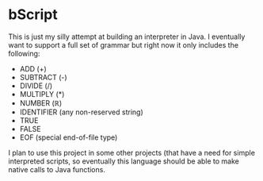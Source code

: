 # bScript
This is just my silly attempt at building an interpreter in Java.
I eventually want to support a full set of grammar but right now it only includes the following:
- ADD (+)
- SUBTRACT (-)
- DIVIDE (/)
- MULTIPLY (*)
- NUMBER (ℝ)
- IDENTIFIER (any non-reserved string)
- TRUE
- FALSE
- EOF (special end-of-file type)

I plan to use this project in some other projects (that have a need for simple interpreted scripts,
so eventually this language should be able to make native calls to Java functions.